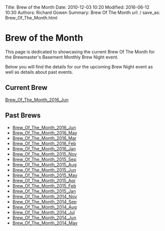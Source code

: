 Title: Brew of the Month
Date: 2010-12-03 10:20
Modified: 2016-06-12 10:30
Authors: Richard Gowen
Summary: Brew Of The Month
url: /
save_as: Brew_Of_The_Month.html

# Brew of the Month

This page is dedicated to showcasing the current Brew Of The Month for
the Brewmaster&#39;s Basement Monthly Brew Night event.

Below you will find the details for our the upcoming Brew Night event as
well as details about past events.

Current Brew
------------

[Brew\_Of\_The\_Month\_2016\_Jun](Brew_Of_The_Month_2016_Jun.html)

Past Brews
----------

-   [Brew\_Of\_The\_Month\_2016\_Jun](Brew_Of_The_Month_2016_Jun.html)
-   [Brew\_Of\_The\_Month\_2016\_May](Brew_Of_The_Month_2016_May.html)
-   [Brew\_Of\_The\_Month\_2016\_Mar](Brew_Of_The_Month_2016_Mar.html)
-   [Brew\_Of\_The\_Month\_2016\_Feb](Brew_Of_The_Month_2016_Feb.html)
-   [Brew\_Of\_The\_Month\_2016\_Jan](Brew_Of_The_Month_2016_Jan.html)
-   [Brew\_Of\_The\_Month\_2015\_Nov](Brew_Of_The_Month_2015_Nov.html)
-   [Brew\_Of\_The\_Month\_2015\_Sep](Brew_Of_The_Month_2015_Sep.html)
-   [Brew\_Of\_The\_Month\_2015\_Aug](Brew_Of_The_Month_2015_Aug.html)
-   [Brew\_Of\_The\_Month\_2015\_Jun](Brew_Of_The_Month_2015_Jun.html)
-   [Brew\_Of\_The\_Month\_2015\_May](Brew_Of_The_Month_2015_May.html)
-   [Brew\_Of\_The\_Month\_2015\_Apr](Brew_Of_The_Month_2015_Apr.html)
-   [Brew\_Of\_The\_Month\_2015\_Feb](Brew_Of_The_Month_2015_Feb.html)
-   [Brew\_Of\_The\_Month\_2015\_Jan](Brew_Of_The_Month_2015_Jan.html)
-   [Brew\_Of\_The\_Month\_2014\_Nov](Brew_Of_The_Month_2014_Nov.html)
-   [Brew\_Of\_The\_Month\_2014\_Sep](Brew_Of_The_Month_2014_Sep.html)
-   [Brew\_Of\_The\_Month\_2014\_Aug](Brew_Of_The_Month_2014_Aug.html)
-   [Brew\_Of\_The\_Month\_2014\_Jul](Brew_Of_The_Month_2014_Jul.html)
-   [Brew\_Of\_The\_Month\_2014\_Jun](Brew_Of_The_Month_2014_Jun.html)
-   [Brew\_Of\_The\_Month\_2014\_May](Brew_Of_The_Month_2014_May.html)

